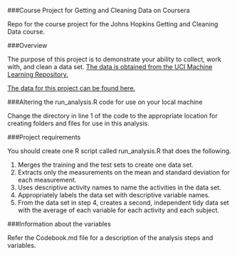 ###Course Project for Getting and Cleaning Data on Coursera

Repo for the course project for the Johns Hopkins Getting and Cleaning Data course.

###Overview

The purpose of this project is to demonstrate your ability to collect, work with, and clean a data set. [The data is obtained from the UCI Machine Learning Repository.](http://archive.ics.uci.edu/ml/datasets/Human+Activity+Recognition+Using+Smartphones) 

[The data for this project can be found here.](https://d396qusza40orc.cloudfront.net/getdata%2Fprojectfiles%2FUCI%20HAR%20Dataset.zip)

###Altering the run_analysis.R code for use on your local machine

Change the directory in line 1 of the code to the appropriate location for creating folders and files for use in this analysis.

###Project requirements

You should create one R script called run_analysis.R that does the following. 
1. Merges the training and the test sets to create one data set.
2. Extracts only the measurements on the mean and standard deviation for each measurement. 
3. Uses descriptive activity names to name the activities in the data set.
4. Appropriately labels the data set with descriptive variable names. 
5. From the data set in step 4, creates a second, independent tidy data set with the average of each variable for each activity and each subject.

###Information about the variables

Refer the Codebook.md file for a description of the analysis steps and variables.
